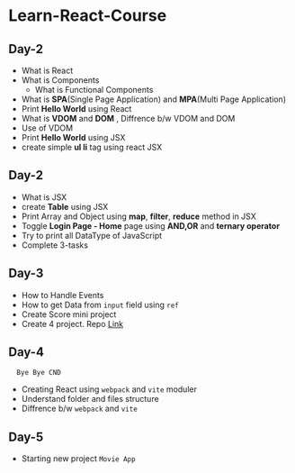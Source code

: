 # Learn-React-Course

## Day-2

- What is React
- What is Components
   - What is Functional Components
- What is __SPA__(Single Page Application) and __MPA__(Multi Page Application)
- Print __Hello World__ using React
- What is __VDOM__ and __DOM__ , Diffrence b/w VDOM and DOM
- Use of VDOM
- Print __Hello World__ using JSX
- create simple __ul li__ tag using react JSX

## Day-2

- What is JSX
- create __Table__ using JSX
- Print Array and Object using __map__, __filter__, __reduce__ method in JSX
- Toggle __Login Page - Home__ page using __AND,OR__ and __ternary operator__
- Try to print all DataType of JavaScript
- Complete 3-tasks

## Day-3

- How to Handle Events
- How to get Data from `input` field using `ref`
- Create Score mini project
- Create 4 project. Repo [Link](https://github.com/rishiirajanand/Small-Project-ReactJsCND)

## Day-4
      Bye Bye CND
- Creating React using `webpack` and `vite` moduler
- Understand folder and files structure
- Diffrence b/w `webpack` and `vite`

## Day-5

- Starting new project `Movie App`